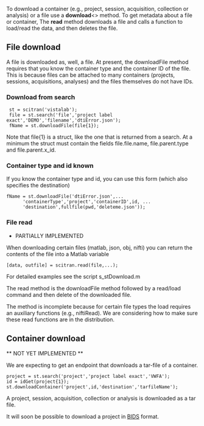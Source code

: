 To download a container (e.g., project, session, acquisition,  collection or analysis) or a file use a **download**<> method. To get metadata about a file or container, The **read** method downloads a file and calls a function to load/read the data, and then deletes the file.

## File download
A file is downloaded as, well, a file. At present, the downloadFile method requires that you know the container type and the container ID of the file.  This is because files can be attached to many containers (projects, sessions, acquisitions, analyses) and the files themselves do not have IDs.  

### Download from search 

     st = scitran('vistalab');
     file = st.search('file','project label exact','DEMO','filename','dtiError.json');
     fName = st.downloadFile(file{1});

Note that file{1} is a struct, like the one that is returned from a search. At a minimum the struct must contain the fields file.file.name, file.parent.type and file.parent.x_id.

### Container type and id known

If you know the container type and id, you can use this form (which also specifies the destination)

    fName = st.downloadFile('dtiError.json',...
          'containerType','project','containerID',id, ...
          'destination',fullfile(pwd,'deleteme.json'));


### File read

* PARTIALLY IMPLEMENTED

When downloading certain files (matlab, json, obj, nifti) you can return the contents of the file into a Matlab variable

    [data, outfile] = scitran.read(file,...);

For detailed examples see the script s_stDownload.m

The read method is the downloadFile method followed by a read/load command and then delete of the downloaded file.

The method is incomplete because for certain file types the load requires an auxiliary functions (e.g., niftiRead). We are considering how to make sure these read functions are in the distribution.

## Container download

** NOT YET IMPLEMENTED **

We are expecting to get an endpoint that downloads a tar-file of a container.  

    project = st.search('project','project label exact','VWFA');
    id = idGet(project{1});
    st.downloadContainer('project',id,'destination','tarfileName');

A project, session, acquisition, collection or analysis is downloaded as a tar file. 

It will soon be possible to download a project in [BIDS](BIDS) format.

